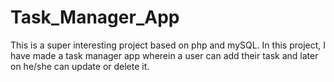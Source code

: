 # Task_Manager_App
This is a super interesting project based on php and mySQL. In this project, I have made a task manager app wherein a user can add their task and later on he/she can update or delete it.

